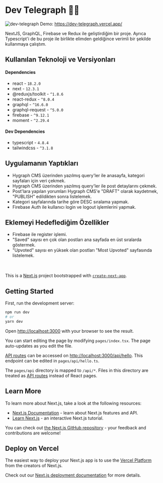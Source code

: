 # Dev Telegraph 👨‍💻

![dev-telegraph](https://user-images.githubusercontent.com/68701178/197105204-8a894a2c-ddb0-4f7a-a067-f8a2ef123428.png)
Demo: https://dev-telegraph.vercel.app/

NextJS, GraphQL, Firebase ve Redux ile geliştirdiğim bir proje. Ayrıca Typescript'i de bu proje ile birlikte elimden geldiğince verimli bir şekilde kullanmaya çalıştım.

 ## Kullanılan Teknoloji ve Versiyonları
 #### Dependencies
 * react - `18.2.0`
 * next - `12.3.1` 
 * @reduxjs/toolkit - `^1.8.6`
 * react-redux - `^8.0.4`
 * graphql - `^16.6.0`
 * graphql-request - `^5.0.0`
 * firebase - `^9.12.1`
 * moment - `^2.29.4`
 #### Dev Dependencies
 * typescript - `4.8.4`
 * tailwindcss - `^3.1.8`
 

## Uygulamanın Yaptıkları
* Hygraph CMS üzerinden yazılmış query'ler ile anasayfa, kategori sayfaları için veri çekmek.
* Hygraph CMS üzerinden yazılmış query'ler ile post detaylarını çekmek.
* Post'lara yapılan yorumları Hygraph CMS'e "DRAFT" olarak kaydetmek, "PUBLISH" edildikten sonra listelemek.
* Kategori sayfalarında tarihe göre DESC sıralama yapmak.
* Firebase Auth ile kullanıcı login ve logout işlemlerini yapmak.

## Eklemeyi Hedeflediğim Özellikler
* Firebase ile register işlemi. 
* "Saved" sayısı en çok olan postları ana sayfada en üst sıralarda göstermek.
* "Upvoted" sayısı en yüksek olan postları "Most Upvoted" sayfasında listelemek.

<br/><br/>
This is a [Next.js](https://nextjs.org/) project bootstrapped with [`create-next-app`](https://github.com/vercel/next.js/tree/canary/packages/create-next-app).

## Getting Started

First, run the development server:

```bash
npm run dev
# or
yarn dev
```

Open [http://localhost:3000](http://localhost:3000) with your browser to see the result.

You can start editing the page by modifying `pages/index.tsx`. The page auto-updates as you edit the file.

[API routes](https://nextjs.org/docs/api-routes/introduction) can be accessed on [http://localhost:3000/api/hello](http://localhost:3000/api/hello). This endpoint can be edited in `pages/api/hello.ts`.

The `pages/api` directory is mapped to `/api/*`. Files in this directory are treated as [API routes](https://nextjs.org/docs/api-routes/introduction) instead of React pages.

## Learn More

To learn more about Next.js, take a look at the following resources:

- [Next.js Documentation](https://nextjs.org/docs) - learn about Next.js features and API.
- [Learn Next.js](https://nextjs.org/learn) - an interactive Next.js tutorial.

You can check out [the Next.js GitHub repository](https://github.com/vercel/next.js/) - your feedback and contributions are welcome!

## Deploy on Vercel

The easiest way to deploy your Next.js app is to use the [Vercel Platform](https://vercel.com/new?utm_medium=default-template&filter=next.js&utm_source=create-next-app&utm_campaign=create-next-app-readme) from the creators of Next.js.

Check out our [Next.js deployment documentation](https://nextjs.org/docs/deployment) for more details.
